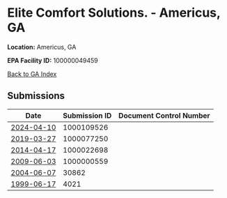 # Elite Comfort Solutions. - Americus, GA

**Location:** Americus, GA

**EPA Facility ID:** 100000049459

[Back to GA Index](../../index.md)

## Submissions

| Date | Submission ID | Document Control Number |
|------|--------------|-------------------------|
| [2024-04-10](submissions/1000109526.md) | 1000109526 |  |
| [2019-03-27](submissions/1000077250.md) | 1000077250 |  |
| [2014-04-17](submissions/1000022698.md) | 1000022698 |  |
| [2009-06-03](submissions/1000000559.md) | 1000000559 |  |
| [2004-06-07](submissions/30862.md) | 30862 |  |
| [1999-06-17](submissions/4021.md) | 4021 |  |
